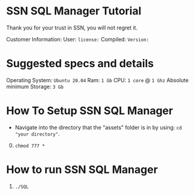 # SSN SQL Manager Tutorial

Thank you for your trust in SSN, you will not regret it.

Customer Information:
User: ``
license: ``
Compiled: ``
Version: ``

# Suggested specs and details

Operating System: `Ubuntu 20.04`
Ram: `1 Gb`
CPU: `1 core` @ `1 Ghz`
Absolute minimum Storage: `3 Gb`

# How To Setup SSN SQL Manager

*  Navigate into the directory that the "assets" folder is in by using: `cd "your directory"`.

0. `chmod 777 *`

# How to run SSN SQL Manager

1. `./SQL`